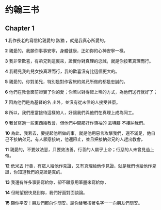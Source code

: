 # 约翰三书

## Chapter 1

**1** 我作長老的寫信給親愛的 該猶 ，就是我真心所愛的。

**2** 親愛的，我願你事事安寧，身體健康，正如你的心神安寧一樣。

**3** 我非常歡喜，有弟兄到這裏來，證實你對真理的忠誠，就是你按著真理而行。

**4** 我聽見我的兒女按真理而行，我的歡喜沒有比這個更大的。

**5** 親愛的，你對弟兄，特別是對作客旅的弟兄所做的都是忠誠的。

**6** 他們在教會面前證實了你的愛；你若以對得起上帝的方式，為他們送行就好了；

**7** 因為他們是為基督的名 出外，並沒有從未信的人接受甚麼。

**8** 所以，我們應當接待這樣的人，好讓我們與他們在真理上成為同工。

**9** 我曾寫過一些東西給教會，但他們中間那好作領袖的 丟特腓 不接納我們。

**10** 為此，我若去，要提起他所做的事，就是他用惡言攻擊我們，還不滿足，他自己不接納弟兄，有人願意接納，他還阻止，並且把接納弟兄的人趕出教會。

**11** 親愛的，不要效法惡，只要效法善。行善的人屬乎上帝；行惡的人未曾見過上帝。

**12** 低米丟 行善，有眾人給他作見證，又有真理給他作見證，就是我們也給他作見證，你知道我們的見證是真的。

**13** 我還有許多事要寫給你，卻不願意用筆墨來寫給你，

**14** 但盼望很快見到你，我們好面對面談論。

**15** 願你平安！朋友們都向你問安。請你替我按著名字一一向朋友們問安。

